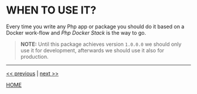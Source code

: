 # WHEN TO USE IT?

Every time you write any Php app or package you should do it based on a Docker work-flow and *Php Docker Stack* is the
way to go.

> **NOTE:** Until this package achieves version `1.0.0.0` we should only use it for development, afterwards we should
             use it also for production.



---

[<< previous](https://gitlab.com/exadra37-docker/php/docker-stack/blob/master/docs/the-package/what_is_it.md) | [next >>](https://gitlab.com/exadra37-docker/php/docker-stack/blob/master/docs/how-to/install.md)

[HOME](https://gitlab.com/exadra37-docker/php/docker-stack/blob/master/README.md)
